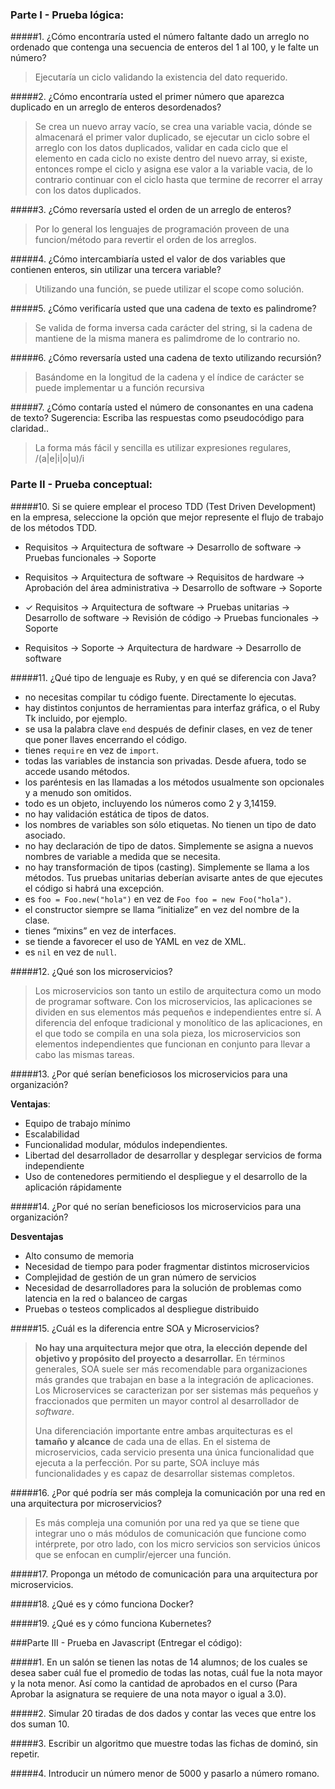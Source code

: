 ### Parte I - Prueba lógica: 

#####1. ¿Cómo encontraría usted el número faltante dado un arreglo no ordenado que contenga una secuencia de enteros del 1 al 100, y le falte un número?

> Ejecutaría un ciclo validando la existencia del dato requerido.

#####2. ¿Cómo encontraría usted el primer número que aparezca duplicado en un arreglo de enteros desordenados?

> Se crea un nuevo array vacío, se crea una variable vacia, dónde se almacenará el primer valor duplicado, se ejecutar un ciclo sobre el arreglo con los datos duplicados, validar en cada ciclo que el elemento en cada ciclo no existe dentro del nuevo array, si existe, entonces rompe el ciclo y asigna ese valor a la variable vacia, de lo contrario continuar con el ciclo hasta que termine de recorrer el array con los datos duplicados.

#####3. ¿Cómo reversaría usted el orden de un arreglo de enteros?

> Por lo general los lenguajes de programación proveen de una funcion/método para revertir el orden de los arreglos.

#####4. ¿Cómo intercambiaría usted el valor de dos variables que contienen enteros, sin utilizar una tercera variable?

> Utilizando una función, se puede utilizar el scope como solución.

#####5. ¿Cómo verificaría usted que una cadena de texto es palindrome?

> Se valida de forma inversa cada carácter del string, si la cadena de mantiene de la misma manera es palimdrome de lo contrario no.

#####6. ¿Cómo reversaría usted una cadena de texto utilizando recursión?

> Basándome en la longitud de la cadena y el índice de carácter se puede implementar u a función recursiva

#####7. ¿Cómo contaría usted el número de consonantes en una cadena de texto?
    Sugerencia: Escriba las respuestas como pseudocódigo para claridad..

> La forma más fácil y sencilla es utilizar expresiones regulares, /(a|e|i|o|u)/i

### Parte II - Prueba conceptual:

#####10. Si se quiere emplear el proceso TDD (Test Driven Development) en la empresa, seleccione la opción que mejor represente el flujo de trabajo de los métodos TDD.
 - Requisitos → Arquitectura de software → Desarrollo de software → Pruebas funcionales → Soporte

 - Requisitos → Arquitectura de software → Requisitos de hardware → Aprobación del área administrativa → Desarrollo de software → Soporte

 - ✓ Requisitos → Arquitectura de software → Pruebas unitarias → Desarrollo de software → Revisión de código → Pruebas funcionales → Soporte

 - Requisitos → Soporte → Arquitectura de hardware → Desarrollo de software

#####11. ¿Qué tipo de lenguaje es Ruby, y en qué se diferencia con Java?
 -   no necesitas compilar tu código fuente. Directamente lo ejecutas.
 -   hay distintos conjuntos de herramientas para interfaz gráfica, o el Ruby Tk incluido, por ejemplo.
 -   se usa la palabra clave  `end`  después de definir clases, en vez de tener que poner llaves encerrando el código.
 -   tienes  `require`  en vez de  `import`.
 -   todas las variables de instancia son privadas. Desde afuera, todo se accede usando métodos.
 -   los paréntesis en las llamadas a los métodos usualmente son opcionales y a menudo son omitidos.
 -   todo es un objeto, incluyendo los números como 2 y 3,14159.
 -   no hay validación estática de tipos de datos.
 -   los nombres de variables son sólo etiquetas. No tienen un tipo de dato asociado.
 -   no hay declaración de tipo de datos. Simplemente se asigna a nuevos nombres de variable a medida que se necesita.
 -   no hay transformación de tipos (casting). Simplemente se llama a los métodos. Tus pruebas unitarias deberían avisarte antes de que ejecutes el código si habrá una excepción.
 -   es  `foo = Foo.new("hola")`  en vez de  `Foo foo = new Foo("hola")`.
 -   el constructor siempre se llama “initialize” en vez del nombre de la clase.
 -   tienes “mixins” en vez de interfaces.
 -   se tiende a favorecer el uso de YAML en vez de XML.
 -   es  `nil`  en vez de  `null`.

#####12. ¿Qué son los microservicios?

 > Los microservicios son tanto un estilo de arquitectura como un modo de programar software. Con los microservicios, las aplicaciones se dividen en sus elementos más pequeños e independientes entre sí. A diferencia del enfoque tradicional y monolítico de las aplicaciones, en el que todo se compila en una sola pieza, los microservicios son elementos independientes que funcionan en conjunto para llevar a cabo las mismas tareas.

#####13. ¿Por qué serían beneficiosos los microservicios para una organización?

**Ventajas**:
-   Equipo de trabajo mínimo
-   Escalabilidad
-   Funcionalidad modular, módulos independientes.
-   Libertad del desarrollador de desarrollar y desplegar servicios de forma independiente
-   Uso de contenedores permitiendo el despliegue y el desarrollo de la aplicación rápidamente

#####14. ¿Por qué no serían beneficiosos los microservicios para una organización?

**Desventajas**
-   Alto consumo de memoria
-   Necesidad de tiempo para poder fragmentar distintos microservicios
-   Complejidad de gestión de un gran número de servicios
-   Necesidad de desarrolladores para la solución de problemas como latencia en la red o balanceo de cargas
-   Pruebas o testeos complicados al despliegue distribuido

#####15. ¿Cuál es la diferencia entre SOA y Microservicios?
> **No hay una arquitectura mejor que otra, la elección depende del objetivo y propósito del proyecto a desarrollar.**  En términos generales, SOA suele ser más recomendable para organizaciones más grandes que trabajan en base a la integración de aplicaciones. Los Microservices se caracterizan por ser sistemas más pequeños y fraccionados que permiten un mayor control al desarrollador de  _software_.
> 
> Una diferenciación importante entre ambas arquitecturas es el  **tamaño y alcance**  de cada una de ellas. En el sistema de microservicios, cada servicio presenta una única funcionalidad que ejecuta a la perfección. Por su parte, SOA incluye más funcionalidades y es capaz de desarrollar sistemas completos.

#####16. ¿Por qué podría ser más compleja la comunicación por una red en una arquitectura por microservicios?

> Es más compleja una comunión por una red ya que se tiene que integrar uno o más módulos de comunicación que funcione como intérprete, por otro lado, con los micro servicios son servicios únicos que se enfocan en cumplir/ejercer una función.

#####17. Proponga un método de comunicación para una arquitectura por microservicios.

#####18. ¿Qué es y cómo funciona Docker?

#####19. ¿Qué es y cómo funciona Kubernetes?

###Parte III - Prueba en Javascript (Entregar el código): 

#####1. En un salón se tienen las notas de 14 alumnos; de los cuales se desea saber cuál fue el promedio de todas las notas, cuál fue la nota mayor y la nota menor. Así como la cantidad de aprobados en el curso (Para Aprobar la asignatura se requiere de una nota mayor o igual a 3.0). 

#####2. Simular 20 tiradas de dos dados y contar las veces que entre los dos suman 10.

#####3. Escribir un algoritmo que muestre todas las fichas de dominó, sin repetir. 

#####4. Introducir un número menor de 5000 y pasarlo a número romano. 
